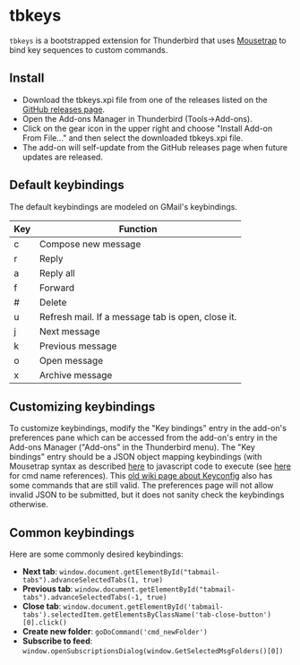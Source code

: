 # tbkeys

`tbkeys` is a bootstrapped extension for Thunderbird that uses
[Mousetrap](https://craig.is/killing/mice) to bind key sequences to custom
commands.

## Install

* Download the tbkeys.xpi file from one of the releases listed on the [GitHub releases page](https://github.com/willsALMANJ/tbkeys/releases).
* Open the Add-ons Manager in Thunderbird (Tools->Add-ons).
* Click on the gear icon in the upper right and choose "Install Add-on From File..." and then select the downloaded tbkeys.xpi file.
* The add-on will self-update from the GitHub releases page when future updates are released.

## Default keybindings

The default keybindings are modeled on GMail's keybindings.

| Key | Function |
| --- | -------- |
|  c  | Compose new message  |
|  r  | Reply |
|  a  | Reply all |
|  f  | Forward |
|  #  | Delete |
|  u  | Refresh mail. If a message tab is open, close it. |
|  j  | Next message |
|  k  | Previous message |
|  o  | Open message |
|  x  | Archive message |

## Customizing keybindings

To customize keybindings, modify the "Key bindings" entry in the add-on's preferences pane which can be accessed from the add-on's entry in the Add-ons Manager ("Add-ons" in the Thunderbird menu).
The "Key bindings" entry should be a JSON object mapping keybindings (with Mousetrap syntax as described [here](https://craig.is/killing/mice) to javascript code to execute (see [here](https://hg.mozilla.org/comm-central/file/tip/mail/base/content/mainCommandSet.inc.xhtml) for cmd name references).
This [old wiki page about Keyconfig](http://kb.mozillazine.org/Keyconfig_extension:_Thunderbird) also has some commands that are still valid.
The preferences page will not allow invalid JSON to be submitted, but it does not sanity check the keybindings otherwise.

## Common keybindings

Here are some commonly desired keybindings:

* **Next tab**: `window.document.getElementById("tabmail-tabs").advanceSelectedTabs(1, true)`
* **Previous tab**: `window.document.getElementById("tabmail-tabs").advanceSelectedTabs(-1, true)`
* **Close tab**: `window.document.getElementById('tabmail-tabs').selectedItem.getElementsByClassName('tab-close-button')[0].click()`
* **Create new folder**: `goDoCommand('cmd_newFolder')`
* **Subscribe to feed**: `window.openSubscriptionsDialog(window.GetSelectedMsgFolders()[0])`
